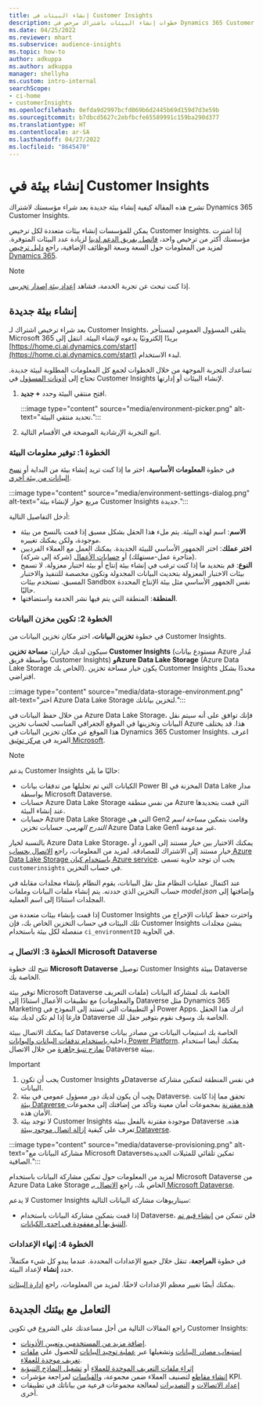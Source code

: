 ```yaml
---
title: إنشاء البيئات في Customer Insights
description: خطوات إنشاء البيئات باشتراك مرخص في Dynamics 365 Customer Insights.
ms.date: 04/25/2022
ms.reviewer: mhart
ms.subservice: audience-insights
ms.topic: how-to
author: adkuppa
ms.author: adkuppa
manager: shellyha
ms.custom: intro-internal
searchScope:
- ci-home
- customerInsights
ms.openlocfilehash: 0efda9d2997bcfd069b6d2445b69d159d7d3e59b
ms.sourcegitcommit: b7dbcd5627c2ebfbcfe65589991c159ba290d377
ms.translationtype: HT
ms.contentlocale: ar-SA
ms.lasthandoff: 04/27/2022
ms.locfileid: "8645470"
---
```

# <a name="create-an-environment-in-customer-insights"></a>إنشاء بيئة في Customer Insights

تشرح هذه المقالة كيفية إنشاء بيئة جديدة بعد شراء مؤسستك لاشتراك Dynamics 365 Customer Insights. 

يمكن للمؤسسات إنشاء بيئات متعددة لكل ترخيص Customer Insights. إذا اشترت مؤسستك أكثر من ترخيص واحد، [فاتصل بفريق الدعم لدينا](https://go.microsoft.com/fwlink/?linkid=2079641) لزيادة عدد البيئات المتوفرة. لمزيد من المعلومات حول السعة وسعة الوظائف الإضافية، راجع [دليل ترخيص Dynamics 365](https://go.microsoft.com/fwlink/?LinkId=866544).

> [!NOTE]
> إذا كنت تبحث عن تجربة الخدمة، فشاهد [إعداد بيئة إصدار تجريبي](trial-signup.md).

## <a name="create-a-new-environment"></a>إنشاء بيئة جديدة

بعد شراء ترخيص اشتراك لـ Customer Insights، يتلقى المسؤول العمومي لمستأجر Microsoft 365 بريدًا إلكترونيًا يدعوه لإنشاء البيئة. انتقل إلى [https://home.ci.ai.dynamics.com/start](https://home.ci.ai.dynamics.com/start) لبدء الاستخدام. 

تساعدك التجربة الموجهة من خلال الخطوات لجمع كل المعلومات المطلوبة لبيئة جديدة. تحتاج إلى [أذونات المسؤول](permissions.md) في Customer Insights لإنشاء البيئات أو إدارتها.

1. افتح منتقي البيئة وحدد **+ جديد**.
  
   :::image type="content" source="media/environment-picker.png" alt-text="تحديد منتقي البيئة.":::

1. اتبع التجربة الإرشادية الموضحة في الأقسام التالية.

### <a name="step-1-provide-environment-information"></a>الخطوة 1: توفير معلومات البيئة

في خطوة **المعلومات الأساسية**، اختر ما إذا كنت تريد إنشاء بيئة من البداية أو [نسخ البيانات من بيئة أخرى](manage-environments.md#copy-the-environment-configuration).

   :::image type="content" source="media/environment-settings-dialog.png" alt-text="مربع حوار لإنشاء بيئة Customer Insights جديدة.":::

أدخل التفاصيل التالية:
   - **الاسم**: اسم لهذه البيئة. يتم ملء هذا الحقل بشكل مسبق إذا قمت بالنسخ من بيئة موجودة، ولكن يمكنك تغييره.
   - **اختر عملك**: اختر الجمهور الأساسي للبيئة الجديدة. يمكنك العمل مع العملاء الفرديين (متاجرة عمل-مستهلك) أو [حسابات الأعمال](work-with-business-accounts.md) (شركة إلى شركة).
   - **النوع**: قم بتحديد ما إذا كنت ترغب في إنشاء بيئة إنتاج أو بيئة اختبار معزولة. لا تسمح بيئات الاختبار المعزولة بتحديث البيانات المجدولة وتكون مخصصة للتنفيذ والاختبار المسبق. تستخدم بيئات Sandbox نفس الجمهور الأساسي مثل بيئة الإنتاج المحددة حاليًا.
   - **المنطقة**: المنطقة التي يتم فيها نشر الخدمة واستضافتها.

### <a name="step-2-configure-data-storage"></a>الخطوة 2: تكوين مخزن البيانات

في خطوة **تخزين البيانات**، اختر مكان تخزين البيانات من Customer Insights.

سيكون لديك خياران: **مساحة تخزين Customer Insights** ‏(مستودع بيانات Azure مُدار بواسطة فريق Customer Insights) **وAzure Data Lake Storage** (Azure Data Lake Storage الخاص بك). يكون خيار مساحة تخزين Customer Insights محددًا بشكل افتراضي.

:::image type="content" source="media/data-storage-environment.png" alt-text="اختر Azure Data Lake Storage لتخزين بياناتك.":::

من خلال حفظ البيانات في Azure Data Lake Storage، فإنك توافق على أنه سيتم نقل البيانات وتخزينها في الموقع الجغرافي المناسب لحساب تخزين Azure هذا. قد يختلف هذا الموقع عن مكان تخزين البيانات في Dynamics 365 Customer Insights. اعرف المزيد في [مركز توثيق Microsoft](https://www.microsoft.com/trust-center).

> [!NOTE]
> يدعم Customer Insights حاليًا ما يلي:
> - الكيانات التي تم تحليلها من تدفقات بيانات Power BI المخزنة في Data Lake مدار بواسطة Microsoft Dataverse.  
> - حسابات Azure Data Lake Storage من نفس منطقة Azure التي قمت بتحديدها عند إنشاء البيئة.
> - حسابات Azure Data Lake Storage التي هي Gen2 وقامت بتمكين *مساحة اسم التدرج الهرمي*. حسابات تخزين Azure Data Lake Gen1 غير مدعومة.

بالنسبة لخيار Azure Data Lake Storage، يمكنك الاختيار بين خيار مستند إلى المورد أو خيار مستند إلى الاشتراك للمصادقة. لمزيد من المعلومات، راجع [الاتصال بحساب Azure Data Lake Storage باستخدام كيان Azure service](connect-service-principal.md). يجب أن توجد حاوية تسمى `customerinsights` في حساب التخزين.

عند اكتمال عمليات النظام مثل نقل البيانات، يقوم النظام بإنشاء مجلدات مقابلة في حساب التخزين الذي حددته. يتم إنشاء ملفات البيانات وملفات *model.json* وإضافتها إلى المجلدات استنادًا إلى اسم العملية.

إذا قمت بإنشاء بيئات متعددة من Customer Insights واخترت حفظ كيانات الإخراج من تلك البيئات في حساب التخزين الخاص بك، فإن Customer Insights ينشئ مجلدات منفصلة لكل بيئة باستخدام `ci_environmentID` في الحاوية.

### <a name="step-3-connect-to-microsoft-dataverse"></a>الخطوة 3: الاتصال بـ Microsoft Dataverse
   
تتيح لك خطوة **Microsoft Dataverse** توصيل Customer Insights ببيئة Dataverse الخاصة بك.

توفير بيئة Microsoft Dataverse الخاصة بك لمشاركة البيانات (ملفات التعريف والمعلومات) مع تطبيقات الأعمال استنادًا إلى Dataverse مثل Dynamics 365 Marketing أو التطبيقات التي تستند إلى النموذج في Power Apps. اترك هذا الحقل فارغا إذا لم تكن لديك بيئة Dataverse الخاصة بك وسوف نقوم بتوفير حقل لك.

كما يمكنك الاتصال ببيئة Dataverse الخاصة بك استيعاب البيانات من مصادر بيانات داخلية[ باستخدام تدفقات البيانات والبوابات Power Platform](data-sources.md#add-data-from-on-premises-data-sources). يمكنك أيضا استخدام [نمازج تنبؤ جاهزة](predictions-overview.md?tabs=b2c#out-of-box-models) من خلال الاتصال Dataverse ببيئة.

> [!IMPORTANT]
> 1. يجب أن تكون Customer Insights وDataverse في نفس المنطقة لتمكين مشاركة البيانات.
> 1. يجب أن يكون لديك دور مسؤول عمومي في بيئة Dataverse. تحقق مما إذا كانت [بيئة Dataverse هذه مقترنة](/power-platform/admin/control-user-access#associate-a-security-group-with-a-dataverse-environment) بمجموعات أمان معينة وتأكد من إضافتك إلى مجموعات الأمان هذه.
> 1. لا توجد بيئة Customer Insights موجودة مقترنة بالفعل ببيئة Dataverse هذه. تعرف على كيفية [إزالة اتصال موجود ببيئة Dataverse](manage-environments.md#remove-an-existing-connection-to-a-dataverse-environment).

:::image type="content" source="media/dataverse-provisioning.png" alt-text="مشاركة البيانات مع Microsoft Dataverseتمكين تلقائي للمثيلات الجديدة الصافية.":::

لمزيد من المعلومات حول تمكين مشاركة البيانات باستخدام Microsoft Dataverse من Azure Data Lake Storage الخاص بك، راجع [الاتصال بـ Microsoft Dataverse](manage-environments.md#connect-to-microsoft-dataverse).

لا يدعم Customer Insights سيناريوهات مشاركة البيانات التالية:
- إذا قمت بتمكين مشاركة البيانات باستخدام Dataverse، فلن تتمكن من [إنشاء قيم تم التنبؤ بها أو مفقودة في إحدى الكيانات](predictions.md).

### <a name="step-4-finalize-the-settings"></a>الخطوة 4: إنهاء الإعدادات

في خطوة **المراجعة**، تنقل خلال جميع الإعدادات المحددة. عندما يبدو كل شيء مكتملاً، حدد **إنشاء** لإعداد البيئة. 

يمكنك أيضًا تغيير معظم الإعدادات لاحقًا. لمزيد من المعلومات، راجع [إدارة البيئات](manage-environments.md).

## <a name="work-with-your-new-environment"></a>التعامل مع بيئتك الجديدة

راجع المقالات التالية من أجل مساعدتك على الشروع في تكوين Customer Insights: 

- [إضافة مزيد من المستخدمين وتعيين الأذونات](permissions.md).
- [استيعاب مصادر البيانات](data-sources.md) وتشغيلها عبر [عملية توحيد البيانات](data-unification.md) للحصول على [ملفات تعريف موحدة للعملاء](customer-profiles.md).
- [إثراء ملفات التعريف الموحدة للعملاء](enrichment-hub.md) أو [تشغيل النماذج التنبؤية](predictions-overview.md)
- [إنشاء مقاطع](segments.md) لتصنيف العملاء ضمن مجموعة، [والقياسات](measures.md) لمراجعة مؤشرات KPI.
- [إعداد الاتصالات](connections.md) و [التصديرات](export-destinations.md) لمعالجة مجموعات فرعية من بياناتك في تطبيقات أخرى.
